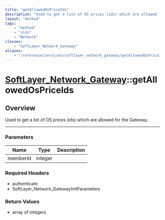 ```yaml
---
title: "getAllowedOsPriceIds"
description: "Used to get a list of OS prices (ids) which are allowed for the Gateway."
layout: "method"
tags:
    - "method"
    - "sldn"
    - "Network"
classes:
    - "SoftLayer_Network_Gateway"
aliases:
    - "/reference/services/softlayer_network_gateway/getAllowedOsPriceIds"
---
```

# [SoftLayer_Network_Gateway](/reference/services/SoftLayer_Network_Gateway)::getAllowedOsPriceIds




## Overview 
Used to get a list of OS prices (ids) which are allowed for the Gateway. 



-----

### Parameters 
|Name | Type | Description |
| --- | --- | --- |
|memberId| integer| |


### Required Headers
* authenticate
* SoftLayer_Network_GatewayInitParameters


### Return Values
* array of integers




